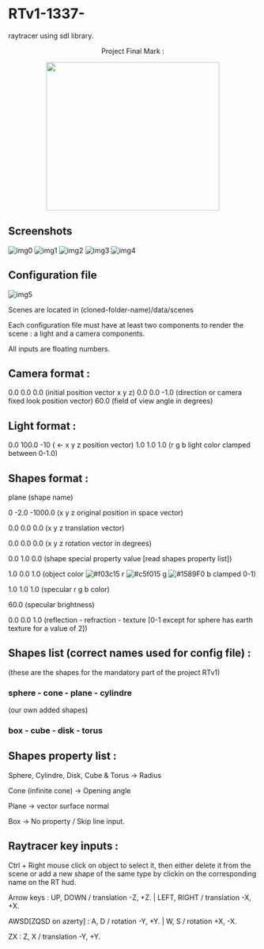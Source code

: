 # RTv1-1337-
raytracer using sdl library.

<p align="center"> Project Final Mark : </p>
<p align="center"><img width="350" height="300" src="https://i.imgur.com/MhLuPX1.png"> </p>

## Screenshots

![img0][0]
![img1][1]
![img2][2]
![img3][3]
![img4][4]

## Configuration file

![img5][5]

Scenes are located in (cloned-folder-name)/data/scenes

Each configuration file must have at least two components to render the scene : a light and a camera components.

All inputs are floating numbers.

## Camera format : 
0.0 0.0 0.0 (initial position vector x y z)
0.0 0.0 -1.0 (direction or camera fixed look position vector)
60.0 (field of view angle in degrees)

## Light format : 
0.0 100.0 -10 ( <- x y z position vector) 1.0 1.0 1.0 (r g b light color clamped between 0-1.0)

## Shapes format : 

plane (shape name)

0 -2.0 -1000.0 (x y z original position in space vector)

0.0 0.0 0.0 (x y z translation vector)

0.0 0.0 0.0 (x y z rotation vector in degrees)

0.0 1.0 0.0 (shape special property value [read shapes property list])

1.0 0.0 1.0 (object color ![#f03c15](https://placehold.it/15/f03c15/000000?text=+) r ![#c5f015](https://placehold.it/15/c5f015/000000?text=+) g 
![#1589F0](https://placehold.it/15/1589F0/000000?text=+) b clamped 0-1)

1.0 1.0 1.0 (specular r g b color)

60.0 (specular brightness)

0.0 0.0 1.0 (reflection - refraction - texture [0-1 except for sphere has earth texture for a value of 2])


## Shapes list (correct names used for config file) :

(these are the shapes for the mandatory part of the project RTv1)
### sphere - cone - plane - cylindre

(our own added shapes)
### box - cube - disk - torus 

## Shapes property list :

Sphere, Cylindre, Disk, Cube & Torus -> Radius

Cone (infinite cone) -> Opening angle

Plane -> vector surface normal

Box -> No property / Skip line input.


## Raytracer key inputs :

Ctrl + Right mouse click on object to select it, then either delete it from the scene or add a new shape of the same type by clickin on the corresponding name on the RT hud.

Arrow keys : UP, DOWN / translation -Z, +Z. | LEFT, RIGHT / translation -X, +X.

AWSD[ZQSD on azerty] : A, D / rotation -Y, +Y.  |  W, S   / rotation +X, -X.

ZX : Z, X / translation -Y, +Y.



[0]: https://i.imgur.com/vxfvcha.png "first"
[1]: https://i.imgur.com/DvmYPiM.png "second"
[2]: https://i.imgur.com/6Vz7f39.png "third"
[3]: https://i.imgur.com/uldrOnd.png "fourth"
[4]: https://i.imgur.com/CtPBVyj.png "fifth"
[5]: https://i.stack.imgur.com/9KgUe.png "sixth"
